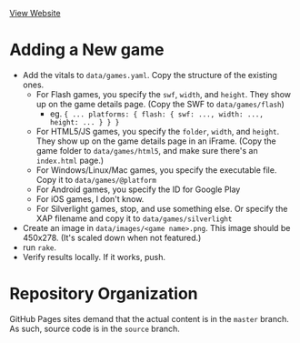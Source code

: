 [View Website](http://deengames.github.io)

# Adding a New game

- Add the vitals to `data/games.yaml`. Copy the structure of the existing ones.
  - For Flash games, you specify the `swf`, `width`, and `height`. They show up on the game details page. (Copy the SWF to `data/games/flash`)
    - eg. `{ ... platforms: { flash: { swf: ..., width: ..., height: ... } } }`
  - For HTML5/JS games, you specify the `folder`, `width`, and `height`. They show up on the game details page in an iFrame.  (Copy the game folder to `data/games/html5`, and make sure there's an `index.html` page.)
  - For Windows/Linux/Mac games, you specify the executable file. Copy it to `data/games/@platform`
  - For Android games, you specify the ID for Google Play
  - For iOS games, I don't know.
  - For Silverlight games, stop, and use something else. Or specify the XAP filename and copy it to `data/games/silverlight`
- Create an image in `data/images/<game name>.png`. This image should be 450x278. (It's scaled down when not featured.)
- run `rake`.
- Verify results locally. If it works, push.

# Repository Organization

GitHub Pages sites demand that the actual content is in the `master` branch. As such, source code is in the `source` branch.